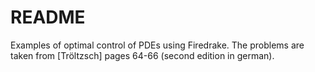 # README #

Examples of optimal control of PDEs using Firedrake.
The problems are taken from [Tröltzsch] pages 64-66 (second edition in german).